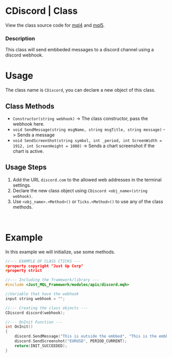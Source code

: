 # CDiscord | Class
View the class source code for [mql4](../../../sources/apis/discordMQL4.mqh) and [mql5](../../../sources/apis/discordMQL5.mqh). <br>

### Description
This class will send embbeded messages to a discord channel using a discord webhook.

# Usage
The class name is `CDiscord`, you can declare a new object of this class.

## Class Methods
- `Constructor(string webhook)` -> The class constructor, pass the webhook here.
- `void SendMessage(string msgName, string msgTitle, string message)` -> Sends a message
- `void SendScreenShot(string symbol, int _period, int ScreenWidth = 1912, int ScreenHeight = 1080)` -> Sends a chart screenshot if the chart is active.

## Usage Steps
1. Add the URL `discord.com` to the allowed web addresses in the terminal settings.
2. Declare the new class object using `CDiscord <obj_name>(string webhook)`.
3. Use `<obj_name>.<Method>()` or `Ticks.<Method>()` to use any of the class methods.

<br>

# Example
In this example we will initialize, use some methods.

```cpp
//--- EXAMPLE OF CLASS CTICKS ---
#property copyright "Just Up Corp"
#property strict

//--- Including the framework/library ---
#include <Just_MQL_Framework/modules/apis/discord.mqh>

//Variable that have the webhook
input string webhook = "";

//--- Creating the class objects ---
CDiscord discord(webhook);

//--- OnInit Function ---
int OnInit()
{
    discord.SendMessage("This is outside the embbed", "This is the embbed title", "This is the embbed body");
    discord.SendScreenshot("EURUSD", PERIOD_CURRENT);
    return(INIT_SUCCEEDED);
}
```